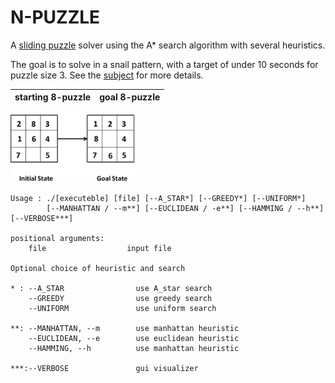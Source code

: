 # N-PUZZLE


A [sliding puzzle](https://tristanpenman.com/demos/n-puzzle/) solver using the A* search algorithm with several heuristics.

The goal is to solve in a snail pattern, with a target of under 10 seconds for puzzle size 3.
See the [subject](https://github.com/Eutienne/N-Puzzle/blob/master/en.subject.pdf) for more details.

starting 8-puzzle        |  goal 8-puzzle
:---------------------:|:-------------------------:
<img src="image/npuzzle.png" alt="drawing" width="200"/>

```
Usage : ./[executeble] [file] [--A_STAR*] [--GREEDY*] [--UNIFORM*]
        [--MANHATTAN / --m**] [--EUCLIDEAN / -e**] [--HAMMING / --h**] [--VERBOSE***]  

positional arguments:
    file                  input file

Optional choice of heuristic and search

* : --A_STAR                use A_star search
    --GREEDY                use greedy search
    --UNIFORM               use uniform search

**: --MANHATTAN, --m        use manhattan heuristic
    --EUCLIDEAN, --e        use euclidean heuristic
    --HAMMING, --h          use manhattan heuristic

***:--VERBOSE               gui visualizer

```